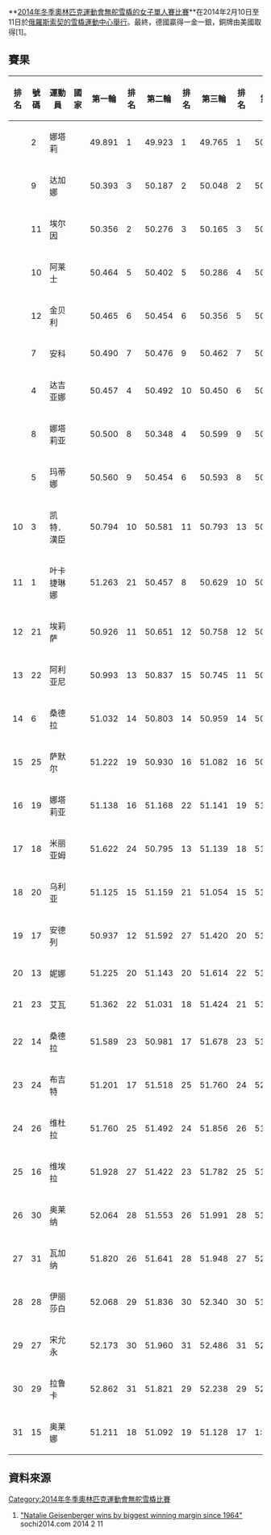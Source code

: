 **[2014年冬季奧林匹克運動會](https://zh.wikipedia.org/wiki/2014年冬季奧林匹克運動會 "wikilink")[無舵雪橇的女子單人賽比賽](https://zh.wikipedia.org/wiki/2014年冬季奧林匹克運動會無舵雪橇比賽 "wikilink")**在2014年2月10日至11日於[俄羅斯](https://zh.wikipedia.org/wiki/俄羅斯 "wikilink")[索契的](../Page/索契.md "wikilink")[雪橇運動中心舉行](https://zh.wikipedia.org/wiki/雪橇運動中心 "wikilink")。最終，德國贏得一金一銀，銅牌由美國取得\[1\]。

## 賽果

<table>
<thead>
<tr class="header">
<th><p>排名</p></th>
<th><p>號碼</p></th>
<th><p>運動員</p></th>
<th><p>國家</p></th>
<th><p>第一輪</p></th>
<th><p>排名</p></th>
<th><p>第二輪</p></th>
<th><p>排名</p></th>
<th><p>第三輪</p></th>
<th><p>排名</p></th>
<th><p>第四輪</p></th>
<th><p>排名</p></th>
<th><p>總計</p></th>
<th><p>差距</p></th>
</tr>
</thead>
<tbody>
<tr class="odd">
<td></td>
<td><p>2</p></td>
<td><p>娜塔莉</p></td>
<td></td>
<td><p>49.891</p></td>
<td><p>1</p></td>
<td><p>49.923</p></td>
<td><p>1</p></td>
<td><p>49.765</p></td>
<td><p>1</p></td>
<td><p>50.189</p></td>
<td><p>1</p></td>
<td><p>3:19.768</p></td>
<td><p>—</p></td>
</tr>
<tr class="even">
<td></td>
<td><p>9</p></td>
<td><p>达加娜</p></td>
<td></td>
<td><p>50.393</p></td>
<td><p>3</p></td>
<td><p>50.187</p></td>
<td><p>2</p></td>
<td><p>50.048</p></td>
<td><p>2</p></td>
<td><p>50.279</p></td>
<td><p>2</p></td>
<td><p>3:20.907</p></td>
<td><p>+1.139</p></td>
</tr>
<tr class="odd">
<td></td>
<td><p>11</p></td>
<td><p>埃尔因</p></td>
<td></td>
<td><p>50.356</p></td>
<td><p>2</p></td>
<td><p>50.276</p></td>
<td><p>3</p></td>
<td><p>50.165</p></td>
<td><p>3</p></td>
<td><p>50.348</p></td>
<td><p>3</p></td>
<td><p>3:21.145</p></td>
<td><p>+1.377</p></td>
</tr>
<tr class="even">
<td></td>
<td><p>10</p></td>
<td><p>阿莱士</p></td>
<td></td>
<td><p>50.464</p></td>
<td><p>5</p></td>
<td><p>50.402</p></td>
<td><p>5</p></td>
<td><p>50.286</p></td>
<td><p>4</p></td>
<td><p>50.426</p></td>
<td><p>5</p></td>
<td><p>3:21.578</p></td>
<td><p>+1.810</p></td>
</tr>
<tr class="odd">
<td></td>
<td><p>12</p></td>
<td><p>金贝利</p></td>
<td></td>
<td><p>50.465</p></td>
<td><p>6</p></td>
<td><p>50.454</p></td>
<td><p>6</p></td>
<td><p>50.356</p></td>
<td><p>5</p></td>
<td><p>50.620</p></td>
<td><p>11</p></td>
<td><p>3:21.895</p></td>
<td><p>+2.127</p></td>
</tr>
<tr class="even">
<td></td>
<td><p>7</p></td>
<td><p>安科</p></td>
<td></td>
<td><p>50.490</p></td>
<td><p>7</p></td>
<td><p>50.476</p></td>
<td><p>9</p></td>
<td><p>50.462</p></td>
<td><p>7</p></td>
<td><p>50.532</p></td>
<td><p>7</p></td>
<td><p>3:21.960</p></td>
<td><p>+2.192</p></td>
</tr>
<tr class="odd">
<td></td>
<td><p>4</p></td>
<td><p>达吉亚娜</p></td>
<td></td>
<td><p>50.457</p></td>
<td><p>4</p></td>
<td><p>50.492</p></td>
<td><p>10</p></td>
<td><p>50.450</p></td>
<td><p>6</p></td>
<td><p>50.607</p></td>
<td><p>9</p></td>
<td><p>3:22.006</p></td>
<td><p>+2.238</p></td>
</tr>
<tr class="even">
<td></td>
<td><p>8</p></td>
<td><p>娜塔莉亚</p></td>
<td></td>
<td><p>50.500</p></td>
<td><p>8</p></td>
<td><p>50.348</p></td>
<td><p>4</p></td>
<td><p>50.599</p></td>
<td><p>9</p></td>
<td><p>50.620</p></td>
<td><p>11</p></td>
<td><p>3:22.067</p></td>
<td><p>+2.299</p></td>
</tr>
<tr class="odd">
<td></td>
<td><p>5</p></td>
<td><p>玛蒂娜</p></td>
<td></td>
<td><p>50.560</p></td>
<td><p>9</p></td>
<td><p>50.454</p></td>
<td><p>6</p></td>
<td><p>50.593</p></td>
<td><p>8</p></td>
<td><p>50.559</p></td>
<td><p>8</p></td>
<td><p>3:22.166</p></td>
<td><p>+2.398</p></td>
</tr>
<tr class="even">
<td><p>10</p></td>
<td><p>3</p></td>
<td><p>凯特．漢臣</p></td>
<td></td>
<td><p>50.794</p></td>
<td><p>10</p></td>
<td><p>50.581</p></td>
<td><p>11</p></td>
<td><p>50.793</p></td>
<td><p>13</p></td>
<td><p>50.499</p></td>
<td><p>6</p></td>
<td><p>3:22.667</p></td>
<td><p>+2.889</p></td>
</tr>
<tr class="odd">
<td><p>11</p></td>
<td><p>1</p></td>
<td><p>叶卡捷琳娜</p></td>
<td></td>
<td><p>51.263</p></td>
<td><p>21</p></td>
<td><p>50.457</p></td>
<td><p>8</p></td>
<td><p>50.629</p></td>
<td><p>10</p></td>
<td><p>50.382</p></td>
<td><p>4</p></td>
<td><p>3:22.731</p></td>
<td><p>+2.963</p></td>
</tr>
<tr class="even">
<td><p>12</p></td>
<td><p>21</p></td>
<td><p>埃莉萨</p></td>
<td></td>
<td><p>50.926</p></td>
<td><p>11</p></td>
<td><p>50.651</p></td>
<td><p>12</p></td>
<td><p>50.758</p></td>
<td><p>12</p></td>
<td><p>50.736</p></td>
<td><p>13</p></td>
<td><p>3:23.071</p></td>
<td><p>+3.303</p></td>
</tr>
<tr class="odd">
<td><p>13</p></td>
<td><p>22</p></td>
<td><p>阿利亚尼</p></td>
<td></td>
<td><p>50.993</p></td>
<td><p>13</p></td>
<td><p>50.837</p></td>
<td><p>15</p></td>
<td><p>50.745</p></td>
<td><p>11</p></td>
<td><p>50.608</p></td>
<td><p>10</p></td>
<td><p>3:23.183</p></td>
<td><p>+3.415</p></td>
</tr>
<tr class="even">
<td><p>14</p></td>
<td><p>6</p></td>
<td><p>桑德拉</p></td>
<td></td>
<td><p>51.032</p></td>
<td><p>14</p></td>
<td><p>50.803</p></td>
<td><p>14</p></td>
<td><p>50.959</p></td>
<td><p>14</p></td>
<td><p>50.962</p></td>
<td><p>15</p></td>
<td><p>3:23.756</p></td>
<td><p>+3.988</p></td>
</tr>
<tr class="odd">
<td><p>15</p></td>
<td><p>25</p></td>
<td><p>萨默尔</p></td>
<td></td>
<td><p>51.222</p></td>
<td><p>19</p></td>
<td><p>50.930</p></td>
<td><p>16</p></td>
<td><p>51.082</p></td>
<td><p>16</p></td>
<td><p>50.909</p></td>
<td><p>14</p></td>
<td><p>3:24.143</p></td>
<td><p>+4.375</p></td>
</tr>
<tr class="even">
<td><p>16</p></td>
<td><p>19</p></td>
<td><p>娜塔莉亚</p></td>
<td></td>
<td><p>51.138</p></td>
<td><p>16</p></td>
<td><p>51.168</p></td>
<td><p>22</p></td>
<td><p>51.141</p></td>
<td><p>19</p></td>
<td><p>51.199</p></td>
<td><p>18</p></td>
<td><p>3:24.646</p></td>
<td><p>+4.878</p></td>
</tr>
<tr class="odd">
<td><p>17</p></td>
<td><p>18</p></td>
<td><p>米丽亚姆</p></td>
<td></td>
<td><p>51.622</p></td>
<td><p>24</p></td>
<td><p>50.795</p></td>
<td><p>13</p></td>
<td><p>51.139</p></td>
<td><p>18</p></td>
<td><p>51.109</p></td>
<td><p>16</p></td>
<td><p>3:24.665</p></td>
<td><p>+4.897</p></td>
</tr>
<tr class="even">
<td><p>18</p></td>
<td><p>20</p></td>
<td><p>乌利亚</p></td>
<td></td>
<td><p>51.125</p></td>
<td><p>15</p></td>
<td><p>51.159</p></td>
<td><p>21</p></td>
<td><p>51.054</p></td>
<td><p>15</p></td>
<td><p>51.347</p></td>
<td><p>21</p></td>
<td><p>3:24.685</p></td>
<td><p>+4.917</p></td>
</tr>
<tr class="odd">
<td><p>19</p></td>
<td><p>17</p></td>
<td><p>安德列</p></td>
<td></td>
<td><p>50.937</p></td>
<td><p>12</p></td>
<td><p>51.592</p></td>
<td><p>27</p></td>
<td><p>51.420</p></td>
<td><p>20</p></td>
<td><p>51.290</p></td>
<td><p>20</p></td>
<td><p>3:25.239</p></td>
<td><p>+5.291</p></td>
</tr>
<tr class="even">
<td><p>20</p></td>
<td><p>13</p></td>
<td><p>妮娜</p></td>
<td></td>
<td><p>51.225</p></td>
<td><p>20</p></td>
<td><p>51.143</p></td>
<td><p>20</p></td>
<td><p>51.614</p></td>
<td><p>22</p></td>
<td><p>51.174</p></td>
<td><p>17</p></td>
<td><p>3:25.156</p></td>
<td><p>+5.388</p></td>
</tr>
<tr class="odd">
<td><p>21</p></td>
<td><p>23</p></td>
<td><p>艾瓦</p></td>
<td></td>
<td><p>51.362</p></td>
<td><p>22</p></td>
<td><p>51.031</p></td>
<td><p>18</p></td>
<td><p>51.424</p></td>
<td><p>21</p></td>
<td><p>51.550</p></td>
<td><p>22</p></td>
<td><p>3:25.367</p></td>
<td><p>+5.599</p></td>
</tr>
<tr class="even">
<td><p>22</p></td>
<td><p>14</p></td>
<td><p>桑德拉</p></td>
<td></td>
<td><p>51.589</p></td>
<td><p>23</p></td>
<td><p>50.981</p></td>
<td><p>17</p></td>
<td><p>51.678</p></td>
<td><p>23</p></td>
<td><p>51.258</p></td>
<td><p>19</p></td>
<td><p>3:25.506</p></td>
<td><p>+5.738</p></td>
</tr>
<tr class="odd">
<td><p>23</p></td>
<td><p>24</p></td>
<td><p>布吉特</p></td>
<td></td>
<td><p>51.201</p></td>
<td><p>17</p></td>
<td><p>51.518</p></td>
<td><p>25</p></td>
<td><p>51.760</p></td>
<td><p>24</p></td>
<td><p>52.097</p></td>
<td><p>28</p></td>
<td><p>3:26.576</p></td>
<td><p>+6.808</p></td>
</tr>
<tr class="even">
<td><p>24</p></td>
<td><p>26</p></td>
<td><p>维杜拉</p></td>
<td></td>
<td><p>51.760</p></td>
<td><p>25</p></td>
<td><p>51.492</p></td>
<td><p>24</p></td>
<td><p>51.856</p></td>
<td><p>26</p></td>
<td><p>51.567</p></td>
<td><p>24</p></td>
<td><p>3:26.675</p></td>
<td><p>+6.907</p></td>
</tr>
<tr class="odd">
<td><p>25</p></td>
<td><p>16</p></td>
<td><p>维埃拉</p></td>
<td></td>
<td><p>51.928</p></td>
<td><p>27</p></td>
<td><p>51.422</p></td>
<td><p>23</p></td>
<td><p>51.782</p></td>
<td><p>25</p></td>
<td><p>51.565</p></td>
<td><p>23</p></td>
<td><p>3:26.697</p></td>
<td><p>+6.929</p></td>
</tr>
<tr class="even">
<td><p>26</p></td>
<td><p>30</p></td>
<td><p>奥莱纳</p></td>
<td></td>
<td><p>52.064</p></td>
<td><p>28</p></td>
<td><p>51.553</p></td>
<td><p>26</p></td>
<td><p>51.991</p></td>
<td><p>28</p></td>
<td><p>51.889</p></td>
<td><p>26</p></td>
<td><p>3:27.497</p></td>
<td><p>+7.729</p></td>
</tr>
<tr class="odd">
<td><p>27</p></td>
<td><p>31</p></td>
<td><p>瓦加纳</p></td>
<td></td>
<td><p>51.820</p></td>
<td><p>26</p></td>
<td><p>51.641</p></td>
<td><p>28</p></td>
<td><p>51.948</p></td>
<td><p>27</p></td>
<td><p>52.183</p></td>
<td><p>30</p></td>
<td><p>3:27.592</p></td>
<td><p>+7.824</p></td>
</tr>
<tr class="even">
<td><p>28</p></td>
<td><p>28</p></td>
<td><p>伊丽莎白</p></td>
<td></td>
<td><p>52.068</p></td>
<td><p>29</p></td>
<td><p>51.836</p></td>
<td><p>30</p></td>
<td><p>52.340</p></td>
<td><p>30</p></td>
<td><p>51.841</p></td>
<td><p>25</p></td>
<td><p>3:28.085</p></td>
<td><p>+8.317</p></td>
</tr>
<tr class="odd">
<td><p>29</p></td>
<td><p>27</p></td>
<td><p>宋允永</p></td>
<td></td>
<td><p>52.173</p></td>
<td><p>30</p></td>
<td><p>51.960</p></td>
<td><p>31</p></td>
<td><p>52.486</p></td>
<td><p>31</p></td>
<td><p>52.124</p></td>
<td><p>29</p></td>
<td><p>3:28.743</p></td>
<td><p>+8.975</p></td>
</tr>
<tr class="even">
<td><p>30</p></td>
<td><p>29</p></td>
<td><p>拉鲁卡</p></td>
<td></td>
<td><p>52.862</p></td>
<td><p>31</p></td>
<td><p>51.821</p></td>
<td><p>29</p></td>
<td><p>52.238</p></td>
<td><p>29</p></td>
<td><p>52.083</p></td>
<td><p>27</p></td>
<td><p>3:29.004</p></td>
<td><p>+9.236</p></td>
</tr>
<tr class="odd">
<td><p>31</p></td>
<td><p>15</p></td>
<td><p>奥莱娜</p></td>
<td></td>
<td><p>51.211</p></td>
<td><p>18</p></td>
<td><p>51.092</p></td>
<td><p>19</p></td>
<td><p>51.128</p></td>
<td><p>17</p></td>
<td><p>1:01:416</p></td>
<td><p>31</p></td>
<td><p>3:34.847</p></td>
<td><p>+15.079</p></td>
</tr>
</tbody>
</table>

## 資料來源

[Category:2014年冬季奧林匹克運動會無舵雪橇比賽](https://zh.wikipedia.org/wiki/Category:2014年冬季奧林匹克運動會無舵雪橇比賽 "wikilink")

1.  ["Natalie Geisenberger wins by biggest winning margin
    since 1964"](http://www.sochi2014.com/en/news-natalie-geisenberger-wins-by-biggest-winning-margin-since-1964)
    sochi2014.com 2014 2 11